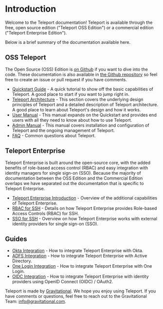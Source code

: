 # Introduction 

Welcome to the Teleport documentation! Teleport is available through the free,
open source edition ("Teleport OSS Edition") or a commercial edition
("Teleport Enterprise Edition"). 

Below is a brief summary of the documentation available here. 

## OSS Teleport 

The Open Source (OSS) Edition is [on Github](https://github.com/gravitational/teleport) 
if you want to dive into the
code. These documentation is also available in [the Github
repository](https://github.com/gravitational/teleport/tree/master/docs) so feel
free to create an issue or pull request if you have comments. 

- [Quickstart Guide](quickstart/) - A quick tutorial to show off the basic capabilities of Teleport. A good place to start if you want to jump right in.
- [Teleport Architecture](architecture/) - This section covers the underlying design principles of Teleport and a detailed description of Teleport architecture. A good place to learn about Teleport's design and how it works.
- [User Manual](user-manual/) - This manual expands on the Quickstart and provides end users with all they need to know about how to use Teleport.
- [Admin Manual](admin-guide/) - This manual covers installation and configuration of Teleport and the ongoing management of Teleport.
- [FAQ](faq/) - Common questions about Teleport.

## Teleport Enterprise

Teleport Enterprise is built around the open-source core, with the added
benefits of role-based access control (RBAC) and easy integration with identity
managers for single sign-on (SSO). Because the majority of documentation
between the OSS Edition and the Commercial Edition overlaps we have separated
out the documentation that is specific to Teleport Enterprise. 

- [Teleport Enterprise Introduction](enterprise) - Overview of the additional capabilities of Teleport Enterprise.
- [RBAC for SSH](ssh_rbac) - Details on how Teleport Enterprise provides Role-based Access Controls (RBAC) for SSH.
- [SSO for SSH](ssh_sso) - Overview on how Teleport Enterprise works with external identity providers for single sign-on (SSO).

## Guides

- [Okta Integration](ssh_okta) - How to integrate Teleport Enterprise with Okta.
- [ADFS Integration](ssh_adfs) - How to integrate Teleport Enterprise with Active Directory.
- [One Login Integration](ssh_one_login) - How to integrate Teleport Enterprise with One Login.
- [OIDC Integration](oidc) - How to integrate Teleport Enterprise with identity providers using OpenID Connect (OIDC) / OAuth2.

Teleport is made by [Gravitational](https://gravitational.com/). We hope you
enjoy using Teleport. If you have comments or questions, feel free to reach out
to the Gravitational Team:
[info@gravitational.com](mailto:info@gravitational.com).
